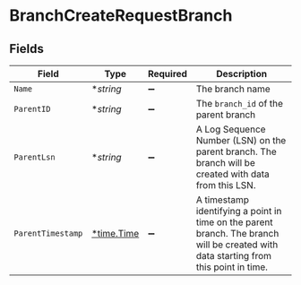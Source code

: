 # BranchCreateRequestBranch


## Fields

| Field                                                                                                                                 | Type                                                                                                                                  | Required                                                                                                                              | Description                                                                                                                           |
| ------------------------------------------------------------------------------------------------------------------------------------- | ------------------------------------------------------------------------------------------------------------------------------------- | ------------------------------------------------------------------------------------------------------------------------------------- | ------------------------------------------------------------------------------------------------------------------------------------- |
| `Name`                                                                                                                                | **string*                                                                                                                             | :heavy_minus_sign:                                                                                                                    | The branch name<br/>                                                                                                                  |
| `ParentID`                                                                                                                            | **string*                                                                                                                             | :heavy_minus_sign:                                                                                                                    | The `branch_id` of the parent branch<br/>                                                                                             |
| `ParentLsn`                                                                                                                           | **string*                                                                                                                             | :heavy_minus_sign:                                                                                                                    | A Log Sequence Number (LSN) on the parent branch. The branch will be created with data from this LSN.<br/>                            |
| `ParentTimestamp`                                                                                                                     | [*time.Time](https://pkg.go.dev/time#Time)                                                                                            | :heavy_minus_sign:                                                                                                                    | A timestamp identifying a point in time on the parent branch. The branch will be created with data starting from this point in time.<br/> |